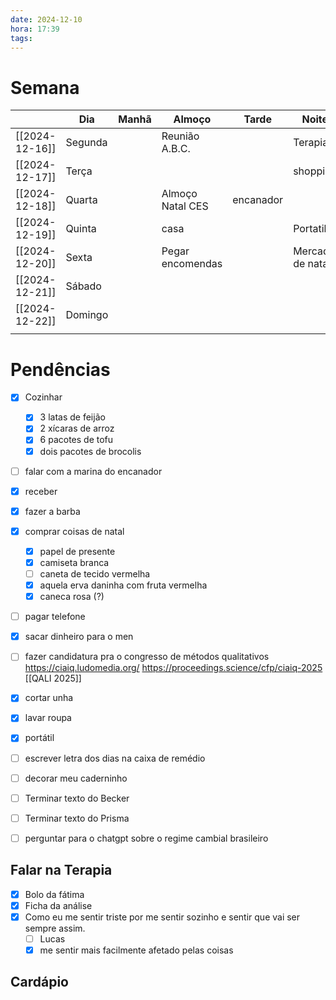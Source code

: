 ```yaml
---
date: 2024-12-10
hora: 17:39
tags:
---
```

# Semana
|                | **Dia** | Manhã | Almoço           | Tarde     | Noite            |        |
| -------------- | ------- | ----- | ---------------- | --------- | ---------------- | ------ |
| [[2024-12-16]] | Segunda |       | Reunião A.B.C.   |           | Terapia          | perna  |
| [[2024-12-17]] | Terça   |       |                  |           | shopping         | peito  |
| [[2024-12-18]] | Quarta  |       | Almoço Natal CES | encanador |                  | Costas |
| [[2024-12-19]] | Quinta  |       | casa             |           | Portatil         |        |
| [[2024-12-20]] | Sexta   |       | Pegar encomendas |           | Mercado de natal |        |
| [[2024-12-21]] | Sábado  |       |                  |           |                  |        |
| [[2024-12-22]] | Domingo |       |                  |           |                  |        |
|                |         |       |                  |           |                  |        |

# Pendências
- [x] Cozinhar
	- [x] 3 latas de feijão
	- [x] 2 xícaras de arroz
	- [x] 6 pacotes de tofu
	- [x] dois pacotes de brocolis
- [ ] falar com a marina do encanador
- [x] receber
- [x] fazer a barba
- [x] comprar coisas de natal
	- [x] papel de presente
	- [x] camiseta branca
	- [ ] caneta de tecido vermelha
	- [x] aquela erva daninha com fruta vermelha
	- [x] caneca rosa (?)
- [ ] pagar telefone
- [x] sacar dinheiro para o men
- [ ] fazer candidatura pra o congresso de métodos qualitativos https://ciaiq.ludomedia.org/ https://proceedings.science/cfp/ciaiq-2025 [[QALI 2025]]
- [x] cortar unha
- [x] lavar roupa
- [x] portátil
- [ ] escrever letra dos dias na caixa de remédio
- [ ] decorar meu caderninho
- [ ] Terminar texto do Becker
- [ ] Terminar texto do Prisma
- [ ] perguntar para o chatgpt sobre o regime cambial brasileiro




## Falar na Terapia
- [x] Bolo da fátima
- [x] Ficha da análise
- [x] Como eu me sentir triste por me sentir sozinho e sentir que vai ser sempre assim. 
	- [ ] Lucas
	- [x] me sentir mais facilmente afetado pelas coisas

## Cardápio





